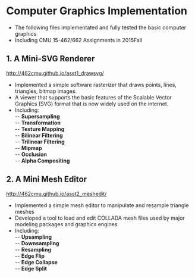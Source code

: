 # Computer Graphics Implementation
- The following files implementated and fully tested the basic computer graphics 
- Including CMU 15-462/662 Assignments in 2015Fall

## 1. A Mini-SVG Renderer
  <http://462cmu.github.io/asst1_drawsvg/>
- Implemented a simple software rasterizer that draws points, lines, triangles, bitmap images.
- A viewer that supports the basic features of the Scalable Vector Graphics (SVG) format that is now widely used on the internet.
- Including: <br/>
-- <strong>Supersampling</strong> <br/>
-- <strong>Transformation</strong> <br/>
-- <strong>Texture Mapping</strong> <br/>
-- <strong>Bilinear Filtering</strong> <br/>
-- <strong>Trilinear Filtering</strong> <br/>
-- <strong>Mipmap</strong> <br/>
-- <strong>Occlusion</strong> <br/>
-- <strong>Alpha Compositing</strong> <br/>



## 2. A Mini Mesh Editor
  <http://462cmu.github.io/asst2_meshedit/>
- Implemented a simple mesh editor to manipulate and resample triangle meshes
- Developed a tool to load and edit COLLADA mesh files used by major modeling packages and graphics engines
- Including: <br/>
-- <strong>Upsampling</strong> <br/>
-- <strong>Downsampling</strong> <br/>
-- <strong>Resampling</strong> <br/>
-- <strong>Edge Flip</strong> <br/>
-- <strong>Edge Collapse</strong> <br/>
-- <strong>Edge Split</strong> <br/>
